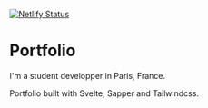 [![Netlify Status](https://api.netlify.com/api/v1/badges/704cdd0b-58a8-49fb-953b-dabd43477de4/deploy-status)](https://app.netlify.com/sites/etienne-dayre/deploys)

# Portfolio

I'm a student developper in Paris, France.

Portfolio built with Svelte, Sapper and Tailwindcss.
